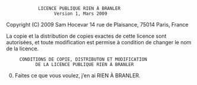                 LICENCE PUBLIQUE RIEN À BRANLER
                      Version 1, Mars 2009

 Copyright (C) 2009 Sam Hocevar
  14 rue de Plaisance, 75014 Paris, France
 
 La copie et la distribution de copies exactes de cette licence sont
 autorisées, et toute modification est permise à condition de changer
 le nom de la licence. 

         CONDITIONS DE COPIE, DISTRIBUTON ET MODIFICATION
               DE LA LICENCE PUBLIQUE RIEN À BRANLER

  0. Faites ce que vous voulez, j’en ai RIEN À BRANLER. 
